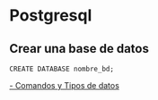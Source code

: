# Postgresql

## Crear una base de datos
```
CREATE DATABASE nombre_bd;
```

[- Comandos y Tipos de datos](PGSQL.md)